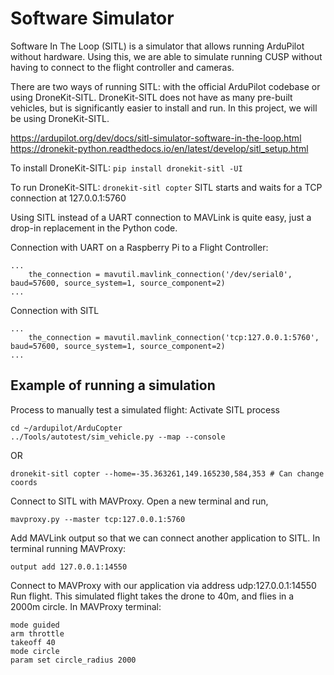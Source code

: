 # Software Simulator

Software In The Loop (SITL) is a simulator that allows running ArduPilot without hardware. Using this, we are able to simulate running CUSP without having to connect to the flight controller and cameras.

There are two ways of running SITL: with the official ArduPilot codebase or using DroneKit-SITL. DroneKit-SITL does not have as many pre-built vehicles, but is significantly easier to install and run. In this project, we will be using DroneKit-SITL.

https://ardupilot.org/dev/docs/sitl-simulator-software-in-the-loop.html
https://dronekit-python.readthedocs.io/en/latest/develop/sitl_setup.html

To install DroneKit-SITL:
`pip install dronekit-sitl -UI`

To run DroneKit-SITL:
`dronekit-sitl copter`
SITL starts and waits for a TCP connection at 127.0.0.1:5760

Using SITL instead of a UART connection to MAVLink is quite easy, just a drop-in replacement in the Python code.

Connection with UART on a Raspberry Pi to a Flight Controller:
```
...
    the_connection = mavutil.mavlink_connection('/dev/serial0', baud=57600, source_system=1, source_component=2)
...
```

Connection with SITL
```
...
    the_connection = mavutil.mavlink_connection('tcp:127.0.0.1:5760', baud=57600, source_system=1, source_component=2)
...
```

## Example of running a simulation


Process to manually test a simulated flight:
Activate SITL process 
```
cd ~/ardupilot/ArduCopter
../Tools/autotest/sim_vehicle.py --map --console
```
OR
```
dronekit-sitl copter --home=-35.363261,149.165230,584,353 # Can change coords
```
Connect to SITL with MAVProxy. Open a new terminal and run,
```
mavproxy.py --master tcp:127.0.0.1:5760
```
Add MAVLink output so that we can connect another application to SITL. In terminal running MAVProxy:
```
output add 127.0.0.1:14550
```
Connect to MAVProxy with our application via address udp:127.0.0.1:14550
Run flight. This simulated flight takes the drone to 40m, and flies in a 2000m circle. In MAVProxy terminal:
```
mode guided
arm throttle
takeoff 40
mode circle
param set circle_radius 2000
```